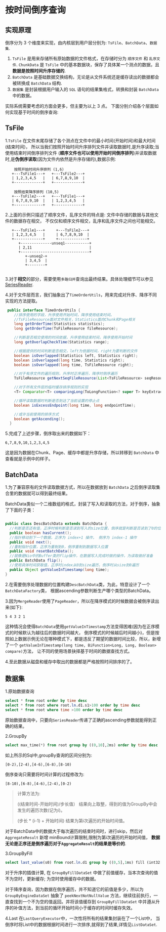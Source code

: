 <!--

    Licensed to the Apache Software Foundation (ASF) under one
    or more contributor license agreements.  See the NOTICE file
    distributed with this work for additional information
    regarding copyright ownership.  The ASF licenses this file
    to you under the Apache License, Version 2.0 (the
    "License"); you may not use this file except in compliance
    with the License.  You may obtain a copy of the License at
    
        http://www.apache.org/licenses/LICENSE-2.0
    
    Unless required by applicable law or agreed to in writing,
    software distributed under the License is distributed on an
    "AS IS" BASIS, WITHOUT WARRANTIES OR CONDITIONS OF ANY
    KIND, either express or implied.  See the License for the
    specific language governing permissions and limitations
    under the License.

-->

# 按时间倒序查询

## 实现原理

倒序分为 3 个维度来实现，由内核层到用户层分别为: `TsFile`、`BatchData`、`数据集`.
1. `TsFile` 是用来存储所有原始数据的文件格式，在存储时分为 `顺序文件` 和 `乱序文件`.
`ChunkData` 是 `TsFile` 中的基本数据块，保存了具体某一个测点的数据，且**数据是按照时间升序存储的**.
2. `BatchData` 是基础数据交换结构，无论是从文件系统还是缓存读出的数据都会被转换成 `BatchData` 结构.
3. `数据集` 是封装根据用户输入的 `SQL` 语句的结果集格式，转换和封装 `BatchData` 中的数据。

实际系统需要考虑的方面会更多，但主要为以上 3 点。
下面分别介绍各个层面如何实现基于时间的倒序查询:

## TsFile
1.`TsFile` 在文件末尾存储了各个测点在文件中的最小时间(开始时间)和最大时间(结束时间)，
所以当我们按照开始时间升序排列文件并读取数据时,是升序读取;当使用结束时间倒序排列文件
(**顺序文件也可以使用开始时间倒序排列**)并读取数据时,是**伪倒序读取**(因为文件内依然是升序存储的),数据示例:

```
    按照开始时间升序排列 (1,6)
   +---TsFile1---+   +---TsFile2---+   
   | 1,2,3,4,5   |   | 6,7,8,9,10  |
   +-------------+   +-------------+
   
    按照结束降序排列 (10,5)
   +---TsFile2---+   +---TsFile1---+   
   | 6,7,8,9,10  |   | 1,2,3,4,5   |
   +-------------+   +-------------+              
```

2.上面的示例只描述了顺序文件，乱序文件的特点是: 文件中存储的数据与其他文件的数据存在相交，
不仅仅和顺序文件相交，乱序和乱序文件之间也可能相交。

```
   +---TsFile1---+     +---TsFile2---+   
   | 1,2,3,4,5   |     | 6,7,8,9,10  |
   +-------------+     +-------------+
      +--------------unseq1-----------+     
      | 2,11                          |   
      +-------------------------------+
         +-unseq2-+     
         | 3,4,5  |   
         +--------+
      
```

3.对于**相交**的部分，需要使用`多路归并`查询出最终结果。具体处理细节可以参见[SeriesReader](../DataQuery/SeriesReader.md).

4.对于文件层而言，我们抽象出了`TimeOrderUtils`，用来完成对升序、降序不同实现的方法提取。

```java
 public interface TimeOrderUtils {
    //排序使用的字段，升序使用开始时间，降序使用结束时间。
    //TsFileResource面对文件相关，Statistics面向Chunk和Page相关
    long getOrderTime(Statistics statistics);
    long getOrderTime(TsFileResource fileResource);

    //判断是否相交使用的时间依据，升序使用结束时间，降序使用开始时间
    long getOverlapCheckTime(Statistics range);

    //根据提供的时间判断是否相交，left为依据时间，right为要判断的文件
    boolean isOverlapped(Statistics left, Statistics right);
    boolean isOverlapped(long time, Statistics right);
    boolean isOverlapped(long time, TsFileResource right);

    //对于有序文件的遍历规则，升序时正序遍历，降序时倒序遍历
    TsFileResource getNextSeqFileResource(List<TsFileResource> seqResources, boolean isDelete);

    //对于所有文件层的临时缓存排序规则的实现
    <T> Comparator<T> comparingLong(ToLongFunction<? super T> keyExtractor);

    //循环读取数据时判断是否到达了当前设置的停止点
    boolean isExcessEndpoint(long time, long endpointTime);

    //或许当前使用的排序方式
    boolean getAscending();
  }
```

5.完成了上述步骤，倒序取出来的数据如下：

```
6,7,8,9,10,1,2,3,4,5
```

这是因为数据在Chunk、Page、缓存中都是升序存储，所以转移到 `BatchData` 中查看就是示例中的样子。

## BatchData
1.为了兼容原有的文件读取数据方式，所以在数据放到 `BatchData` 之后倒序读取集合里的数据就可以得到最终结果。

BatchData类似一个二维数组的格式，封装了写入和读取的方法，对于倒序，抽象了下面的子类：
```java

public class DescBatchData extends BatchData {
  //判断是否还有值，正序时候判断是否读到写入的size位置，倒序就是判断是否读到了0的位置
  public boolean hasCurrent();
  //指针移动到下一个数据，正序为 index+1 操作， 倒序为 index-1 操作
  public void next();
  //重制指针位置，正序为重制到0，倒序重制到数据写入位置
  public void resetBatchData();
  //就像是Nio中的Buffer类的flip操作，在数据写入完成时做的操作，为读取做好准备
  public BatchData flip();
  //使用具体时间获取值，正序时index从0到size遍历，倒序时从size到0遍历
  public Object getValueInTimestamp(long time);
}
```

2.在需要倒序处理数据的位置构建`DescBatchData`类，为此，特意设计了一个`BatchDataFactory`类，
根据ascending参数判断生产哪个类型的BatchData。

3.因为`MergeReader`使用了`PageReader`，所以在降序模式的时候数据会被倒序读出来(如下):
```
5 4 3 2 1 
```
这种情况会使得`BatchData`使用`getValueInTimestamp`方法变得困难(因为在正序模式的时候默认为越往后的数据时间越大，
倒序模式的时候越后时间越小)，但是按照如上数据示例无论在哪种模式下，都是违反了期望的数据时间比较，所以，新增了一个
`getValueInTimestamp(long time, BiFunction<Long, Long, Boolean> compare)`方法，
让不同的使用场景抉择基于时间的数据查找方式。

4.至此数据从磁盘和缓存中取出的数据都是严格按照时间排序的了。

## 数据集
1.原始数据查询
```sql
select * from root order by time desc 
select * from root where root.ln.d1.s1>100 order by time desc
select * from root where time >100 order by time desc
```
原始数据查询中，只要向`SeriesReader`传递了正确的ascending参数就能得到正确的结果。

2.GroupBy
```sql
select max_time(*) from root group by ((0,10],2ms) order by time desc
```
如上所示的Sql中,groupBy查询的区间分别为:
```
[0-2),[2-4),[4-6),[6-8),[8-10)
```
倒序查询只需要将时间计算的过程修改为:
```
[8-10),[6-8),[4-6),[2-4),[0-2)
```

>计算方法为:
>
> ((结束时间-开始时间)/步长值） 结果向上取整，得到的值为GroupBy中会发生的遍历次数(记为i)。
>
> (步长 * (i-1) + 开始时间)  结果为第i次遍历的开始时间值。


对于BatchData中的数据大于每次遍历的结束时间时，进行skip，然后对 `AggregateResult` 新增
minBound计算限制,限制为第i次遍历的开始时间值，
**数据无论是正序还是倒序遍历对于`AggregateResult`的结果是等价的**.

3.GroupByFill
```sql
select last_value(s0) from root.ln.d1 group by ((0,5],1ms) fill (int32[Previous]) order by time desc
```

对于升序的插值计算, 在 `GroupByFillDataSet` 中做了前值缓存，当本次查询的值不为空时，更新缓存;
为空时使用缓存中的数据。

对于降序查询，因为数据在倒序遍历，并不知道它的前值是多少，所以为 `GroupByEngineDataSet` 
抽象了 `peekNextNotNullValue` 方法，继续往前执行，一直查找到一个不为空的值返回。并将该值缓存到 
`GroupByFillDataSet` 中并遵从升序的补值方法，到当前的循环开始时间小于缓存的时间时缓存失效。

4.Last
在`LastQueryExecutor`中，一次性将所有的结果集封装在了一个List中，
当倒序时将List中的数据根据时间进行一次排序,就得到了结果,详情见`ListDataSet`.
